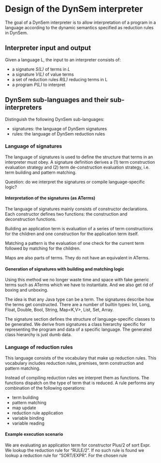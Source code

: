 # Design of the DynSem interpreter

The goal of a DynSem interpreter is to allow interpretation of a program in a language according to the dynamic semantics specified as reduction rules in DynSem.

## Interpreter input and output

Given a language L, the input to an interpreter consists of:

- a signature *S(L)* of terms in *L*
- a signature *V(L)* of value terms
- a set of reduction rules *R(L)* reducing terms in L
- a program *P(L)* to interpret

## DynSem sub-languages and their sub-interpreters

Distinguish the following DynSem sub-languages:
- signatures: the language of DynSem signatures
- rules: the language of DynSem reduction rules

### Language of signatures

The language of signatures is used to define the structure that terms in an interpreter must obey. A signature definition derives a (1) term construction evaluation strategy and (2) term de-construction evaluation strategy, i.e. term building and pattern matching.

Question: do we interpret the signatures or compile language-specific logic?

#### Interpretation of the signatures (as ATerms)

The language of signatures mainly consists of constructor declarations. Each constructor defines two functions: the construction and deconstruction functions. 

Building an application term is evaluation of a series of term constructions for the children and one construction for the application term itself.

Matching a pattern is the evaluation of one check for the current term followed by matching for the children.

Maps are also parts of terms. They do not have an equivalent in ATerms.

#### Generation of signatures with building and matching logic

Using this method we no longer waste time and space with fake generic terms such as ATerms which we have to instantiate. And we also get rid of boxing and unboxing.

The idea is that any Java type can be a term. The signatures describe how the terms get constructed. There are a number of builtin types: Int, Long, Float, Double, Bool, String, Map<K,V>, List<K>, Set<K>, Array<K>.

The signature section defines the structure of language-specific classes to be generated. We derive from signatures a class hierarchy specific for representing the program and data of a specific language. The generated class hierarchy is just dumb data.

### Language of reduction rules

This language consists of the vocabulary that make up reduction rules. This vocabulary includes reduction rules, premises, term construction and pattern matching.

Instead of compiling reduction rules we interpret them as functions. The functions dispatch on the type of term that is reduced. A rule performs any combination of the following operations:
- term building
- pattern matching
- map update
- reduction rule application
- variable binding
- variable reading

#### Example execution scenario

We are evaluating an application term for constructor Plus/2 of sort Expr. We lookup the reduction rule for “RULE/2”. If no such rule is found we lookup a reduction rule for “SORT/EXPR”. For the chosen rule